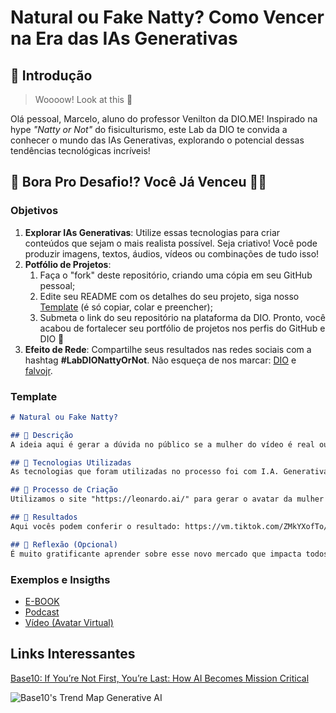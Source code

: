 # Natural ou Fake Natty? Como Vencer na Era das IAs Generativas

## 🚀 Introdução

> Woooow! Look at this 👀

Olá pessoal, Marcelo, aluno do professor Venilton da DIO.ME! Inspirado na hype _"Natty or Not"_ do fisiculturismo, este Lab da DIO te convida a conhecer o mundo das IAs Generativas, explorando o potencial dessas tendências tecnológicas incríveis!

## 🎯 Bora Pro Desafio!? Você Já Venceu 💪🤓

### Objetivos

1. **Explorar IAs Generativas**: Utilize essas tecnologias para criar conteúdos que sejam o mais realista possível. Seja criativo! Você pode produzir imagens, textos, áudios, vídeos ou combinações de tudo isso!
1. **Potfólio de Projetos**:
    1. Faça o "fork" deste repositório, criando uma cópia em seu GitHub pessoal;
    2. Edite seu README com os detalhes do seu projeto, siga nosso [Template](#template) (é só copiar, colar e preencher);
    3. Submeta o link do seu repositório na plataforma da DIO. Pronto, você acabou de fortalecer seu portfólio de projetos nos perfis do GitHub e DIO 🚀
1. **Efeito de Rede**: Compartilhe seus resultados nas redes sociais com a hashtag **#LabDIONattyOrNot**. Não esqueça de nos marcar: [DIO](https://www.linkedin.com/school/dio-makethechange) e [falvojr](https://www.linkedin.com/in/falvojr).

### Template

```markdown
# Natural ou Fake Natty?

## 📒 Descrição
A ideia aqui é gerar a dúvida no público se a mulher do vídeo é real ou fake. Uma brincadeira que mostra como as IAs estão avançadas no realismo em criações sobre diversos assuntos.

## 🤖 Tecnologias Utilizadas
As tecnologias que foram utilizadas no processo foi com I.A. Generativa que transforma imagem através de prompt de texto, tecnologia essa disponibilizada por plataformas de I.A. 

## 🧐 Processo de Criação
Utilizamos o site "https://leonardo.ai/" para gerar o avatar da mulher o mais realistico possível; depois levamos a imagem parao site "https://app.pixverse.ai/" e pedimos que fosse criada a aniamação da cena e selecionamos os efeitos que o próprio site disponibiliza. Tendo em mãos o vídeo com a cena animada, passamos então o vídeo pela edição no TikTok para juntar uma música que desse emoção à cena.

## 🚀 Resultados
Aqui vocês podem conferir o resultado: https://vm.tiktok.com/ZMkYXofTo/

## 💭 Reflexão (Opcional)
É muito gratificante aprender sobre esse novo mercado que impacta todos os setores e a cada dia surge novidades de melhorias para aumentar a produtividade e automatizar processos que antes dependiam inteiramente de nós.
```

### Exemplos e Insigths

- [E-BOOK](/exemplos/E-BOOK.md)
- [Podcast](/exemplos/PODCAST.md)
- [Vídeo (Avatar Virtual)](/exemplos/VIDEO.md)

## Links Interessantes

[Base10: If You’re Not First, You’re Last: How AI Becomes Mission Critical](https://base10.vc/post/generative-ai-mission-critical/)

![Base10's Trend Map Generative AI](https://github.com/digitalinnovationone/lab-natty-or-not/assets/730492/f4df26e8-f8f7-4419-8252-c69d73ea930c)
